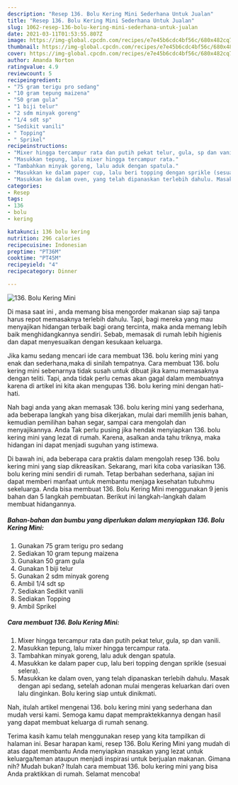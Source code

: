 ```yaml
---
description: "Resep 136. Bolu Kering Mini Sederhana Untuk Jualan"
title: "Resep 136. Bolu Kering Mini Sederhana Untuk Jualan"
slug: 1062-resep-136-bolu-kering-mini-sederhana-untuk-jualan
date: 2021-03-11T01:53:55.807Z
image: https://img-global.cpcdn.com/recipes/e7e45b6cdc4bf56c/680x482cq70/136-bolu-kering-mini-foto-resep-utama.jpg
thumbnail: https://img-global.cpcdn.com/recipes/e7e45b6cdc4bf56c/680x482cq70/136-bolu-kering-mini-foto-resep-utama.jpg
cover: https://img-global.cpcdn.com/recipes/e7e45b6cdc4bf56c/680x482cq70/136-bolu-kering-mini-foto-resep-utama.jpg
author: Amanda Norton
ratingvalue: 4.9
reviewcount: 5
recipeingredient:
- "75 gram terigu pro sedang"
- "10 gram tepung maizena"
- "50 gram gula"
- "1 biji telur"
- "2 sdm minyak goreng"
- "1/4 sdt sp"
- "Sedikit vanili"
- " Topping"
- " Sprikel"
recipeinstructions:
- "Mixer hingga tercampur rata dan putih pekat telur, gula, sp dan vanili."
- "Masukkan tepung, lalu mixer hingga tercampur rata."
- "Tambahkan minyak goreng, lalu aduk dengan spatula."
- "Masukkan ke dalam paper cup, lalu beri topping dengan sprikle (sesuai selera)."
- "Masukkan ke dalam oven, yang telah dipanaskan terlebih dahulu. Masak dengan api sedang, setelah adonan mulai mengeras keluarkan dari oven lalu dinginkan. Bolu kering siap untuk dinikmati."
categories:
- Resep
tags:
- 136
- bolu
- kering

katakunci: 136 bolu kering 
nutrition: 296 calories
recipecuisine: Indonesian
preptime: "PT36M"
cooktime: "PT45M"
recipeyield: "4"
recipecategory: Dinner

---
```



![136. Bolu Kering Mini](https://img-global.cpcdn.com/recipes/e7e45b6cdc4bf56c/680x482cq70/136-bolu-kering-mini-foto-resep-utama.jpg)

Di masa  saat ini , anda memang bisa mengorder makanan siap saji tanpa harus repot memasaknya terlebih dahulu. Tapi, bagi mereka yang mau menyajikan hidangan terbaik bagi orang tercinta, maka anda memang lebih baik menghidangkannya sendiri. Sebab, memasak di rumah lebih higienis dan dapat menyesuaikan dengan kesukaan keluarga.

Jika kamu sedang mencari ide cara membuat 136. bolu kering mini yang enak dan sederhana,maka di sinilah tempatnya. Cara membuat 136. bolu kering mini  sebenarnya tidak susah untuk dibuat jika kamu memasaknya dengan teliti. Tapi, anda tidak perlu cemas akan gagal dalam membuatnya 
karena di artikel ini kita akan mengupas 136. bolu kering mini dengan hati-hati.  



Nah bagi anda yang akan memasak 136. bolu kering mini yang sederhana, ada beberapa langkah yang bisa dikerjakan, mulai dari memilih jenis bahan, kemudian pemilihan bahan segar, sampai cara mengolah dan menyajikannya. Anda Tak perlu pusing jika hendak menyiapkan 136. bolu kering mini yang lezat di rumah. Karena, asalkan anda  tahu triknya, maka hidangan ini dapat menjadi suguhan yang istimewa.

Di bawah ini, ada beberapa cara praktis  dalam mengolah resep 136. bolu kering mini yang siap dikreasikan. Sekarang, mari kita coba variasikan 136. bolu kering mini sendiri di rumah. Tetap berbahan sederhana, sajian ini dapat memberi manfaat untuk membantu menjaga kesehatan tubuhmu sekeluarga. Anda bisa membuat 136. Bolu Kering Mini menggunakan 9 jenis bahan dan 5 langkah pembuatan. Berikut ini langkah-langkah dalam membuat hidangannya.

<!--inarticleads1-->

##### Bahan-bahan dan bumbu yang diperlukan dalam menyiapkan 136. Bolu Kering Mini:

1. Gunakan 75 gram terigu pro sedang
1. Sediakan 10 gram tepung maizena
1. Gunakan 50 gram gula
1. Gunakan 1 biji telur
1. Gunakan 2 sdm minyak goreng
1. Ambil 1/4 sdt sp
1. Sediakan Sedikit vanili
1. Sediakan  Topping
1. Ambil  Sprikel




<!--inarticleads2-->

##### Cara membuat 136. Bolu Kering Mini:

1. Mixer hingga tercampur rata dan putih pekat telur, gula, sp dan vanili.
1. Masukkan tepung, lalu mixer hingga tercampur rata.
1. Tambahkan minyak goreng, lalu aduk dengan spatula.
1. Masukkan ke dalam paper cup, lalu beri topping dengan sprikle (sesuai selera).
1. Masukkan ke dalam oven, yang telah dipanaskan terlebih dahulu. Masak dengan api sedang, setelah adonan mulai mengeras keluarkan dari oven lalu dinginkan. Bolu kering siap untuk dinikmati.




Nah, itulah artikel mengenai  136. bolu kering mini  yang sederhana dan mudah versi kami. Semoga kamu dapat mempraktekkannya dengan hasil yang dapat membuat keluarga di rumah senang. 

Terima kasih kamu telah menggunakan resep yang kita tampilkan di halaman ini. Besar harapan kami, resep  136. Bolu Kering Mini yang mudah di atas dapat membantu Anda menyiapkan masakan yang lezat untuk keluarga/teman ataupun menjadi inspirasi untuk berjualan makanan. Gimana nih? Mudah bukan? Itulah cara membuat 136. bolu kering mini yang bisa Anda praktikkan di rumah. Selamat mencoba!


